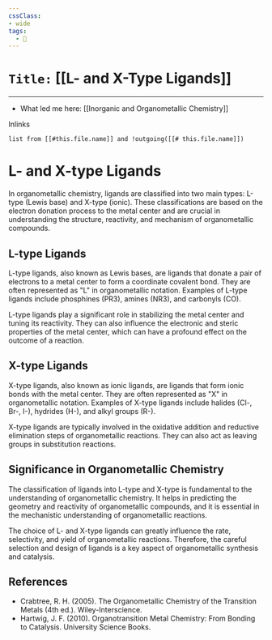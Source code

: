 ```yaml
---
cssClass:
- wide
tags:
  - 🧪
---
```


# `Title:` [[L- and X-Type Ligands]]
--- 

- What led me here: [[Inorganic and Organometallic Chemistry]]

Inlinks
```dataview 
list from [[#this.file.name]] and !outgoing([[# this.file.name]]) 
```

# L- and X-type Ligands

In organometallic chemistry, ligands are classified into two main types: L-type (Lewis base) and X-type (ionic). These classifications are based on the electron donation process to the metal center and are crucial in understanding the structure, reactivity, and mechanism of organometallic compounds.

## L-type Ligands

L-type ligands, also known as Lewis bases, are ligands that donate a pair of electrons to a metal center to form a coordinate covalent bond. They are often represented as "L" in organometallic notation. Examples of L-type ligands include phosphines (PR3), amines (NR3), and carbonyls (CO).

L-type ligands play a significant role in stabilizing the metal center and tuning its reactivity. They can also influence the electronic and steric properties of the metal center, which can have a profound effect on the outcome of a reaction.

## X-type Ligands

X-type ligands, also known as ionic ligands, are ligands that form ionic bonds with the metal center. They are often represented as "X" in organometallic notation. Examples of X-type ligands include halides (Cl-, Br-, I-), hydrides (H-), and alkyl groups (R-).

X-type ligands are typically involved in the oxidative addition and reductive elimination steps of organometallic reactions. They can also act as leaving groups in substitution reactions.

## Significance in Organometallic Chemistry

The classification of ligands into L-type and X-type is fundamental to the understanding of organometallic chemistry. It helps in predicting the geometry and reactivity of organometallic compounds, and it is essential in the mechanistic understanding of organometallic reactions.

The choice of L- and X-type ligands can greatly influence the rate, selectivity, and yield of organometallic reactions. Therefore, the careful selection and design of ligands is a key aspect of organometallic synthesis and catalysis.

## References

- Crabtree, R. H. (2005). The Organometallic Chemistry of the Transition Metals (4th ed.). Wiley-Interscience.
- Hartwig, J. F. (2010). Organotransition Metal Chemistry: From Bonding to Catalysis. University Science Books.

